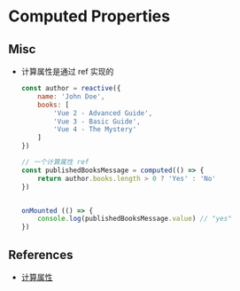 # Computed Properties


## Misc
* 计算属性是通过 ref 实现的
    ```js
    const author = reactive({
        name: 'John Doe',
        books: [
            'Vue 2 - Advanced Guide',
            'Vue 3 - Basic Guide',
            'Vue 4 - The Mystery'
        ]
    })

    // 一个计算属性 ref
    const publishedBooksMessage = computed(() => {
        return author.books.length > 0 ? 'Yes' : 'No'
    })


    onMounted (() => {
        console.log(publishedBooksMessage.value) // "yes"
    })
    ```


## References
* [计算属性](https://cn.vuejs.org/guide/essentials/computed.html)